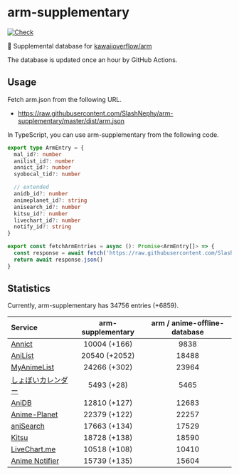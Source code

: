 # arm-supplementary

[![Check](https://github.com/SlashNephy/arm-supplementary/actions/workflows/check-node.yml/badge.svg)](https://github.com/SlashNephy/arm-supplementary/actions/workflows/check-node.yml)

💊 Supplemental database for [kawaiioverflow/arm](https://github.com/kawaiioverflow/arm)

The database is updated once an hour by GitHub Actions.

## Usage

Fetch arm.json from the following URL.

- https://raw.githubusercontent.com/SlashNephy/arm-supplementary/master/dist/arm.json

In TypeScript, you can use arm-supplementary from the following code.

```TypeScript
export type ArmEntry = {
  mal_id?: number
  anilist_id?: number
  annict_id?: number
  syobocal_tid?: number

  // extended
  anidb_id?: number
  animeplanet_id?: string
  anisearch_id?: number
  kitsu_id?: number
  livechart_id?: number
  notify_id?: string
}

export const fetchArmEntries = async (): Promise<ArmEntry[]> => {
  const response = await fetch('https://raw.githubusercontent.com/SlashNephy/arm-supplementary/master/dist/arm.json')
  return await response.json()
}
```

## Statistics

Currently, arm-supplementary has 34756 entries (+6859).

| Service                                     | arm-supplementary | arm / anime-offline-database |
| :------------------------------------------ | :---------------: | :--------------------------: |
| [Annict](https://annict.com)                |   10004 (+166)    |             9838             |
| [AniList](https://anilist.co)               |   20540 (+2052)   |            18488             |
| [MyAnimeList](https://myanimelist.net)      |   24266 (+302)    |            23964             |
| [しょぼいカレンダー](https://cal.syoboi.jp) |    5493 (+28)     |             5465             |
| [AniDB](https://anidb.net)                  |   12810 (+127)    |            12683             |
| [Anime-Planet](https://anime-planet.com)    |   22379 (+122)    |            22257             |
| [aniSearch](https://anisearch.com)          |   17663 (+134)    |            17529             |
| [Kitsu](https://kitsu.io)                   |   18728 (+138)    |            18590             |
| [LiveChart.me](https://livechart.me)        |   10518 (+108)    |            10410             |
| [Anime Notifier](https://notify.moe)        |   15739 (+135)    |            15604             |

